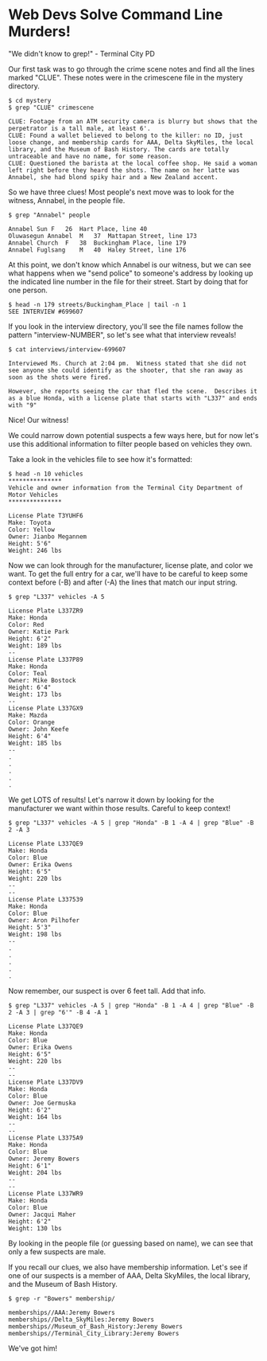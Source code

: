Web Devs Solve Command Line Murders!
====================================
"We didn't know to grep!" - Terminal City PD

Our first task was to go through the crime scene notes and find all the lines marked "CLUE".  These notes were in the crimescene file in the mystery directory.

```
$ cd mystery
$ grep "CLUE" crimescene

CLUE: Footage from an ATM security camera is blurry but shows that the perpetrator is a tall male, at least 6'.
CLUE: Found a wallet believed to belong to the killer: no ID, just loose change, and membership cards for AAA, Delta SkyMiles, the local library, and the Museum of Bash History. The cards are totally untraceable and have no name, for some reason.
CLUE: Questioned the barista at the local coffee shop. He said a woman left right before they heard the shots. The name on her latte was Annabel, she had blond spiky hair and a New Zealand accent.
```

So we have three clues!  Most people's next move was to look for the witness, Annabel, in the people file.

```
$ grep "Annabel" people

Annabel Sun	F	26	Hart Place, line 40
Oluwasegun Annabel	M	37	Mattapan Street, line 173
Annabel Church	F	38	Buckingham Place, line 179
Annabel Fuglsang	M	40	Haley Street, line 176
```

At this point, we don't know which Annabel is our witness, but we can see what happens when we "send police" to someone's address by looking up the indicated line number in the file for their street.  Start by doing that for one person.

``` 
$ head -n 179 streets/Buckingham_Place | tail -n 1
SEE INTERVIEW #699607
```

If you look in the interview directory, you'll see the file names follow the pattern "interview-NUMBER", so let's see what that interview reveals!

```
$ cat interviews/interview-699607

Interviewed Ms. Church at 2:04 pm.  Witness stated that she did not see anyone she could identify as the shooter, that she ran away as soon as the shots were fired.

However, she reports seeing the car that fled the scene.  Describes it as a blue Honda, with a license plate that starts with "L337" and ends with "9"
```

Nice! Our witness!

We could narrow down potential suspects a few ways here, but for now let's use this additional information to filter people based on vehicles they own. 

Take a look in the vehicles file to see how it's formatted:
```
$ head -n 10 vehicles
***************
Vehicle and owner information from the Terminal City Department of Motor Vehicles
***************

License Plate T3YUHF6
Make: Toyota
Color: Yellow
Owner: Jianbo Megannem
Height: 5'6"
Weight: 246 lbs
```

Now we can look through for the manufacturer, license plate, and color we want.  To get the full entry for a car, we'll have to be careful to keep some context before (-B) and after (-A) the lines that match our input string.

```
$ grep "L337" vehicles -A 5

License Plate L337ZR9
Make: Honda
Color: Red
Owner: Katie Park
Height: 6'2"
Weight: 189 lbs
--
License Plate L337P89
Make: Honda
Color: Teal
Owner: Mike Bostock
Height: 6'4"
Weight: 173 lbs
--
License Plate L337GX9
Make: Mazda
Color: Orange
Owner: John Keefe
Height: 6'4"
Weight: 185 lbs
--
.
.
.
.
.
````

We get LOTS of results! Let's narrow it down by looking for the manufacturer we want within those results. Careful to keep context!

```
$ grep "L337" vehicles -A 5 | grep "Honda" -B 1 -A 4 | grep "Blue" -B 2 -A 3

License Plate L337QE9
Make: Honda
Color: Blue
Owner: Erika Owens
Height: 6'5"
Weight: 220 lbs
--
--
License Plate L337539
Make: Honda
Color: Blue
Owner: Aron Pilhofer
Height: 5'3"
Weight: 198 lbs
--
.
.
.
.
.
```

Now remember, our suspect is over 6 feet tall. Add that info.

```
$ grep "L337" vehicles -A 5 | grep "Honda" -B 1 -A 4 | grep "Blue" -B 2 -A 3 | grep "6'" -B 4 -A 1 

License Plate L337QE9
Make: Honda
Color: Blue
Owner: Erika Owens
Height: 6'5"
Weight: 220 lbs
--
--
License Plate L337DV9
Make: Honda
Color: Blue
Owner: Joe Germuska
Height: 6'2"
Weight: 164 lbs
--
--
License Plate L3375A9
Make: Honda
Color: Blue
Owner: Jeremy Bowers
Height: 6'1"
Weight: 204 lbs
--
--
License Plate L337WR9
Make: Honda
Color: Blue
Owner: Jacqui Maher
Height: 6'2"
Weight: 130 lbs
```

By looking in the people file (or guessing based on name), we can see that only a few suspects are male. 

If you recall our clues, we also have membership information. Let's see if one of our suspects is a member of AAA, Delta SkyMiles, the local library, and the Museum of Bash History.

```
$ grep -r "Bowers" membership/

memberships//AAA:Jeremy Bowers
memberships//Delta_SkyMiles:Jeremy Bowers
memberships//Museum_of_Bash_History:Jeremy Bowers
memberships//Terminal_City_Library:Jeremy Bowers
```

We've got him!  